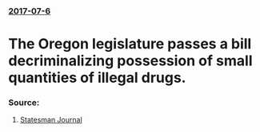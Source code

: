 ### [2017-07-6](/news/2017/07/6/index.md)

# The Oregon legislature passes a bill decriminalizing possession of small quantities of illegal drugs.




### Source:

1. [Statesman Journal](http://www.statesmanjournal.com/story/news/2017/07/07/racial-profiling-drug-sentencing-bill-clears-oregon-legislature/460289001/)
